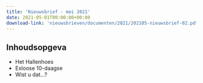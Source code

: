 ```yaml
---
title: 'Nieuwsbrief - mei 2021'
date: 2021-05-01T00:00:00+00:00
download-link: 'nieuwsbrieven/documenten/2021/202105-nieuwsbrief-02.pdf'
---
```


## Inhoudsopgeva

- Het Hallenhoes
- Exloose 10-daagse
- Wist u dat...?
